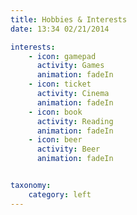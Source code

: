 ```yaml
---
title: Hobbies & Interests
date: 13:34 02/21/2014 

interests:
    - icon: gamepad
      activity: Games
      animation: fadeIn
    - icon: ticket
      activity: Cinema
      animation: fadeIn  
    - icon: book
      activity: Reading
      animation: fadeIn   
    - icon: beer
      activity: Beer
      animation: fadeIn     


taxonomy:
    category: left
---
```

